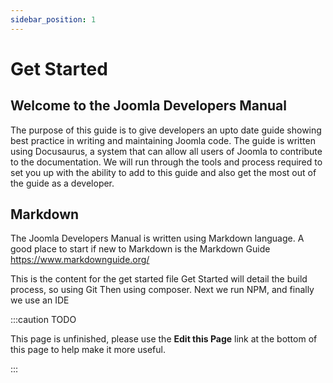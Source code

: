 ```yaml
---
sidebar_position: 1
---
```


Get Started
===============
## Welcome to the Joomla Developers Manual
The purpose of this guide is to give developers an upto date guide showing best practice in
writing and maintaining Joomla code.
The guide is written using Docusaurus, a system that can allow all users of Joomla to 
contribute
to the documentation. 
We will run through the tools and process required to set you up with the ability to add
to this guide and also get the most out of the guide as a developer.

## Markdown

The Joomla Developers Manual is written using Markdown language.
A good place to start if new to Markdown is the Markdown Guide
https://www.markdownguide.org/



This is the content for the get started file
Get Started will detail the build process, so using Git
Then using composer.
Next we run NPM,
and finally we use an IDE

:::caution TODO

This page is unfinished, please use the **Edit this Page** link at the bottom of this page to help make it more useful.

:::